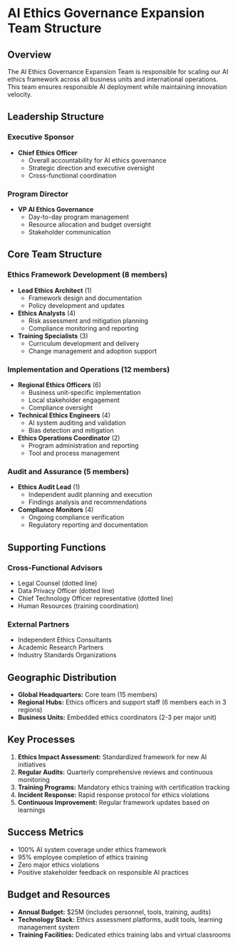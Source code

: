 # AI Ethics Governance Expansion Team Structure

## Overview
The AI Ethics Governance Expansion Team is responsible for scaling our AI ethics framework across all business units and international operations. This team ensures responsible AI deployment while maintaining innovation velocity.

## Leadership Structure

### Executive Sponsor
- **Chief Ethics Officer**
  - Overall accountability for AI ethics governance
  - Strategic direction and executive oversight
  - Cross-functional coordination

### Program Director
- **VP AI Ethics Governance**
  - Day-to-day program management
  - Resource allocation and budget oversight
  - Stakeholder communication

## Core Team Structure

### Ethics Framework Development (8 members)
- **Lead Ethics Architect** (1)
  - Framework design and documentation
  - Policy development and updates
- **Ethics Analysts** (4)
  - Risk assessment and mitigation planning
  - Compliance monitoring and reporting
- **Training Specialists** (3)
  - Curriculum development and delivery
  - Change management and adoption support

### Implementation and Operations (12 members)
- **Regional Ethics Officers** (6)
  - Business unit-specific implementation
  - Local stakeholder engagement
  - Compliance oversight
- **Technical Ethics Engineers** (4)
  - AI system auditing and validation
  - Bias detection and mitigation
- **Ethics Operations Coordinator** (2)
  - Program administration and reporting
  - Tool and process management

### Audit and Assurance (5 members)
- **Ethics Audit Lead** (1)
  - Independent audit planning and execution
  - Findings analysis and recommendations
- **Compliance Monitors** (4)
  - Ongoing compliance verification
  - Regulatory reporting and documentation

## Supporting Functions

### Cross-Functional Advisors
- Legal Counsel (dotted line)
- Data Privacy Officer (dotted line)
- Chief Technology Officer representative (dotted line)
- Human Resources (training coordination)

### External Partners
- Independent Ethics Consultants
- Academic Research Partners
- Industry Standards Organizations

## Geographic Distribution
- **Global Headquarters:** Core team (15 members)
- **Regional Hubs:** Ethics officers and support staff (6 members each in 3 regions)
- **Business Units:** Embedded ethics coordinators (2-3 per major unit)

## Key Processes
1. **Ethics Impact Assessment:** Standardized framework for new AI initiatives
2. **Regular Audits:** Quarterly comprehensive reviews and continuous monitoring
3. **Training Programs:** Mandatory ethics training with certification tracking
4. **Incident Response:** Rapid response protocol for ethics violations
5. **Continuous Improvement:** Regular framework updates based on learnings

## Success Metrics
- 100% AI system coverage under ethics framework
- 95% employee completion of ethics training
- Zero major ethics violations
- Positive stakeholder feedback on responsible AI practices

## Budget and Resources
- **Annual Budget:** $25M (includes personnel, tools, training, audits)
- **Technology Stack:** Ethics assessment platforms, audit tools, learning management system
- **Training Facilities:** Dedicated ethics training labs and virtual classrooms
